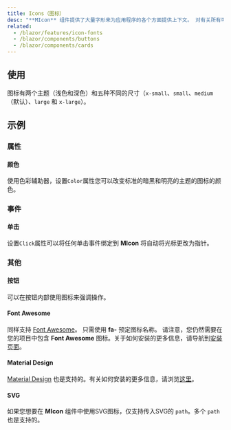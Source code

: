 ```yaml
---
title: Icons（图标）
desc: "**MIcon** 组件提供了大量字形来为应用程序的各个方面提供上下文。 对有关所有可用图标的列表，请访问官方[Material Design 图标](https://materialdesignicons.com/) 页面。如果要使用这些图标，只需使用 **mdi-** 前缀再加上图标名称即可。"
related:
  - /blazor/features/icon-fonts
  - /blazor/components/buttons
  - /blazor/components/cards
---
```


## 使用

图标有两个主题（浅色和深色）和五种不同的尺寸（`x-small`、`small`、`medium`（默认）、`large` 和 `x-large`）。

<icons-usage></icons-usage>

## 示例

### 属性

#### 颜色

使用色彩辅助器，设置`Color`属性您可以改变标准的暗黑和明亮的主题的图标的颜色。

<masa-example file="Examples.components.icons.Color"></masa-example>

### 事件

#### 单击

设置`Click`属性可以将任何单击事件绑定到 **MIcon** 将自动将光标更改为指针。

<masa-example file="Examples.components.icons.Click"></masa-example>

### 其他

#### 按钮

可以在按钮内部使用图标来强调操作。

<masa-example file="Examples.components.icons.Button"></masa-example>

#### Font Awesome

同样支持 [Font Awesome](https://fontawesome.com/icons/)。 只需使用 **fa-** 预定图标名称。 请注意，您仍然需要在您的项目中包含 **Font Awesome** 图标。关于如何安装的更多信息，请导航到[安装页面](/blazor/features/icon-fonts#font-awesome-5-icons)。

<masa-example file="Examples.components.icons.FontAwesome"></masa-example>

#### Material Design

[Material Design](https://material.io/tools/icons/?style=baseline) 也是支持的。有关如何安装的更多信息，请浏览[这里](/blazor/features/icon-fonts#material-icons)。

<masa-example file="Examples.components.icons.MaterialDesign"></masa-example>

#### SVG

如果您想要在 **MIcon** 组件中使用SVG图标，仅支持传入SVG的 `path`。多个 `path` 也是支持的。

<masa-example file="Examples.components.icons.Svg"></masa-example>
